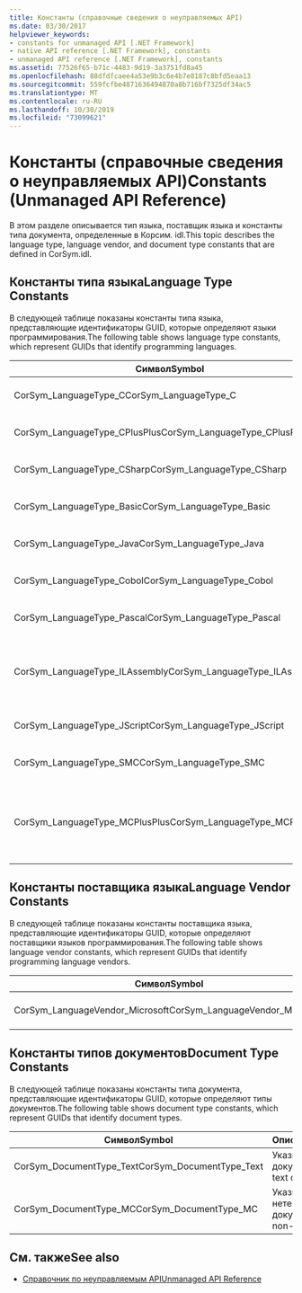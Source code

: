 ```yaml
---
title: Константы (справочные сведения о неуправляемых API)
ms.date: 03/30/2017
helpviewer_keywords:
- constants for unmanaged API [.NET Framework]
- native API reference [.NET Framework], constants
- unmanaged API reference [.NET Framework], constants
ms.assetid: 77526f65-b71c-4483-9d19-3a3751fd8a45
ms.openlocfilehash: 88dfdfcaee4a53e9b3c6e4b7e8187c8bfd5eaa13
ms.sourcegitcommit: 559fcfbe4871636494870a8b716bf7325df34ac5
ms.translationtype: MT
ms.contentlocale: ru-RU
ms.lasthandoff: 10/30/2019
ms.locfileid: "73099621"
---
```

# <a name="constants-unmanaged-api-reference"></a><span data-ttu-id="28efb-102">Константы (справочные сведения о неуправляемых API)</span><span class="sxs-lookup"><span data-stu-id="28efb-102">Constants (Unmanaged API Reference)</span></span>
<span data-ttu-id="28efb-103">В этом разделе описывается тип языка, поставщик языка и константы типа документа, определенные в Корсим. idl.</span><span class="sxs-lookup"><span data-stu-id="28efb-103">This topic describes the language type, language vendor, and document type constants that are defined in CorSym.idl.</span></span>  
  
## <a name="language-type-constants"></a><span data-ttu-id="28efb-104">Константы типа языка</span><span class="sxs-lookup"><span data-stu-id="28efb-104">Language Type Constants</span></span>  
 <span data-ttu-id="28efb-105">В следующей таблице показаны константы типа языка, представляющие идентификаторы GUID, которые определяют языки программирования.</span><span class="sxs-lookup"><span data-stu-id="28efb-105">The following table shows language type constants, which represent GUIDs that identify programming languages.</span></span>  
  
|<span data-ttu-id="28efb-106">Символ</span><span class="sxs-lookup"><span data-stu-id="28efb-106">Symbol</span></span>|<span data-ttu-id="28efb-107">Описание</span><span class="sxs-lookup"><span data-stu-id="28efb-107">Description</span></span>|  
|------------|-----------------|  
|<span data-ttu-id="28efb-108">CorSym_LanguageType_C</span><span class="sxs-lookup"><span data-stu-id="28efb-108">CorSym_LanguageType_C</span></span>|<span data-ttu-id="28efb-109">Указывает язык C.</span><span class="sxs-lookup"><span data-stu-id="28efb-109">Indicates the C language.</span></span>|  
|<span data-ttu-id="28efb-110">CorSym_LanguageType_CPlusPlus</span><span class="sxs-lookup"><span data-stu-id="28efb-110">CorSym_LanguageType_CPlusPlus</span></span>|<span data-ttu-id="28efb-111">Указывает C++ язык.</span><span class="sxs-lookup"><span data-stu-id="28efb-111">Indicates the C++ language.</span></span>|  
|<span data-ttu-id="28efb-112">CorSym_LanguageType_CSharp</span><span class="sxs-lookup"><span data-stu-id="28efb-112">CorSym_LanguageType_CSharp</span></span>|<span data-ttu-id="28efb-113">Указывает C# язык.</span><span class="sxs-lookup"><span data-stu-id="28efb-113">Indicates the C# language.</span></span>|  
|<span data-ttu-id="28efb-114">CorSym_LanguageType_Basic</span><span class="sxs-lookup"><span data-stu-id="28efb-114">CorSym_LanguageType_Basic</span></span>|<span data-ttu-id="28efb-115">Указывает базовый язык.</span><span class="sxs-lookup"><span data-stu-id="28efb-115">Indicates the Basic language.</span></span>|  
|<span data-ttu-id="28efb-116">CorSym_LanguageType_Java</span><span class="sxs-lookup"><span data-stu-id="28efb-116">CorSym_LanguageType_Java</span></span>|<span data-ttu-id="28efb-117">Указывает язык Java.</span><span class="sxs-lookup"><span data-stu-id="28efb-117">Indicates the Java language.</span></span>|  
|<span data-ttu-id="28efb-118">CorSym_LanguageType_Cobol</span><span class="sxs-lookup"><span data-stu-id="28efb-118">CorSym_LanguageType_Cobol</span></span>|<span data-ttu-id="28efb-119">Указывает язык COBOL.</span><span class="sxs-lookup"><span data-stu-id="28efb-119">Indicates the COBOL language.</span></span>|  
|<span data-ttu-id="28efb-120">CorSym_LanguageType_Pascal</span><span class="sxs-lookup"><span data-stu-id="28efb-120">CorSym_LanguageType_Pascal</span></span>|<span data-ttu-id="28efb-121">Указывает на язык Pascal.</span><span class="sxs-lookup"><span data-stu-id="28efb-121">Indicates the Pascal language.</span></span>|  
|<span data-ttu-id="28efb-122">CorSym_LanguageType_ILAssembly</span><span class="sxs-lookup"><span data-stu-id="28efb-122">CorSym_LanguageType_ILAssembly</span></span>|<span data-ttu-id="28efb-123">Указывает код сборки кода на языке MSIL.</span><span class="sxs-lookup"><span data-stu-id="28efb-123">Indicates the Microsoft intermediate language (MSIL) assembly code.</span></span>|  
|<span data-ttu-id="28efb-124">CorSym_LanguageType_JScript</span><span class="sxs-lookup"><span data-stu-id="28efb-124">CorSym_LanguageType_JScript</span></span>|<span data-ttu-id="28efb-125">Указывает язык JScript.</span><span class="sxs-lookup"><span data-stu-id="28efb-125">Indicates the JScript language.</span></span>|  
|<span data-ttu-id="28efb-126">CorSym_LanguageType_SMC</span><span class="sxs-lookup"><span data-stu-id="28efb-126">CorSym_LanguageType_SMC</span></span>|<span data-ttu-id="28efb-127">Указывает на язык SMC.</span><span class="sxs-lookup"><span data-stu-id="28efb-127">Indicates the SMC language.</span></span>|  
|<span data-ttu-id="28efb-128">CorSym_LanguageType_MCPlusPlus</span><span class="sxs-lookup"><span data-stu-id="28efb-128">CorSym_LanguageType_MCPlusPlus</span></span>|<span data-ttu-id="28efb-129">Указывает C++ язык, включенный для .NET Framework.</span><span class="sxs-lookup"><span data-stu-id="28efb-129">Indicates the C++ language enabled for the .NET Framework.</span></span>|  
  
## <a name="language-vendor-constants"></a><span data-ttu-id="28efb-130">Константы поставщика языка</span><span class="sxs-lookup"><span data-stu-id="28efb-130">Language Vendor Constants</span></span>  
 <span data-ttu-id="28efb-131">В следующей таблице показаны константы поставщика языка, представляющие идентификаторы GUID, которые определяют поставщики языков программирования.</span><span class="sxs-lookup"><span data-stu-id="28efb-131">The following table shows language vendor constants, which represent GUIDs that identify programming language vendors.</span></span>  
  
|<span data-ttu-id="28efb-132">Символ</span><span class="sxs-lookup"><span data-stu-id="28efb-132">Symbol</span></span>|<span data-ttu-id="28efb-133">Описание</span><span class="sxs-lookup"><span data-stu-id="28efb-133">Description</span></span>|  
|------------|-----------------|  
|<span data-ttu-id="28efb-134">CorSym_LanguageVendor_Microsoft</span><span class="sxs-lookup"><span data-stu-id="28efb-134">CorSym_LanguageVendor_Microsoft</span></span>|<span data-ttu-id="28efb-135">Указывает Майкрософт.</span><span class="sxs-lookup"><span data-stu-id="28efb-135">Indicates Microsoft.</span></span>|  
  
## <a name="document-type-constants"></a><span data-ttu-id="28efb-136">Константы типов документов</span><span class="sxs-lookup"><span data-stu-id="28efb-136">Document Type Constants</span></span>  
 <span data-ttu-id="28efb-137">В следующей таблице показаны константы типа документа, представляющие идентификаторы GUID, которые определяют типы документов.</span><span class="sxs-lookup"><span data-stu-id="28efb-137">The following table shows document type constants, which represent GUIDs that identify document types.</span></span>  
  
|<span data-ttu-id="28efb-138">Символ</span><span class="sxs-lookup"><span data-stu-id="28efb-138">Symbol</span></span>|<span data-ttu-id="28efb-139">Описание</span><span class="sxs-lookup"><span data-stu-id="28efb-139">Description</span></span>|  
|------------|-----------------|  
|<span data-ttu-id="28efb-140">CorSym_DocumentType_Text</span><span class="sxs-lookup"><span data-stu-id="28efb-140">CorSym_DocumentType_Text</span></span>|<span data-ttu-id="28efb-141">Указывает текстовый документ.</span><span class="sxs-lookup"><span data-stu-id="28efb-141">Indicates a text document.</span></span>|  
|<span data-ttu-id="28efb-142">CorSym_DocumentType_MC</span><span class="sxs-lookup"><span data-stu-id="28efb-142">CorSym_DocumentType_MC</span></span>|<span data-ttu-id="28efb-143">Указывает на нетекстовый документ.</span><span class="sxs-lookup"><span data-stu-id="28efb-143">Indicates a non-text document.</span></span>|  
  
## <a name="see-also"></a><span data-ttu-id="28efb-144">См. также</span><span class="sxs-lookup"><span data-stu-id="28efb-144">See also</span></span>

- [<span data-ttu-id="28efb-145">Справочник по неуправляемым API</span><span class="sxs-lookup"><span data-stu-id="28efb-145">Unmanaged API Reference</span></span>](index.md)
